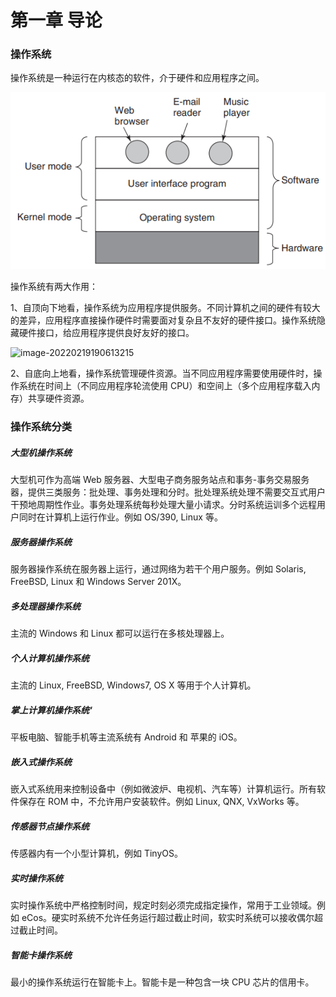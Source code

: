 # 第一章 导论

### 操作系统

操作系统是一种运行在内核态的软件，介于硬件和应用程序之间。

![image-20220219190432348](01.导论.assets/image-20220219190432348.png)

操作系统有两大作用：

1、自顶向下地看，操作系统为应用程序提供服务。不同计算机之间的硬件有较大的差异，应用程序直接操作硬件时需要面对复杂且不友好的硬件接口。操作系统隐藏硬件接口，给应用程序提供良好友好的接口。

![image-20220219190613215](C:\Users\Andy_PC\AppData\Roaming\Typora\typora-user-images\image-20220219190613215.png)

2、自底向上地看，操作系统管理硬件资源。当不同应用程序需要使用硬件时，操作系统在时间上（不同应用程序轮流使用 CPU）和空间上（多个应用程序载入内存）共享硬件资源。

### 操作系统分类

##### 大型机操作系统

大型机可作为高端 Web 服务器、大型电子商务服务站点和事务-事务交易服务器，提供三类服务：批处理、事务处理和分时。批处理系统处理不需要交互式用户干预地周期性作业。事务处理系统每秒处理大量小请求。分时系统运训多个远程用户同时在计算机上运行作业。例如 OS/390, Linux 等。

##### 服务器操作系统

服务器操作系统在服务器上运行，通过网络为若干个用户服务。例如 Solaris, FreeBSD, Linux 和 Windows Server 201X。

##### 多处理器操作系统

主流的 Windows 和 Linux 都可以运行在多核处理器上。

##### 个人计算机操作系统

主流的 Linux, FreeBSD, Windows7, OS X 等用于个人计算机。

##### 掌上计算机操作系统‘

平板电脑、智能手机等主流系统有 Android 和 苹果的 iOS。

##### 嵌入式操作系统

嵌入式系统用来控制设备中（例如微波炉、电视机、汽车等）计算机运行。所有软件保存在 ROM 中，不允许用户安装软件。例如 Linux, QNX, VxWorks 等。

##### 传感器节点操作系统

传感器内有一个小型计算机，例如 TinyOS。

##### 实时操作系统

实时操作系统中严格控制时间，规定时刻必须完成指定操作，常用于工业领域。例如 eCos。硬实时系统不允许任务运行超过截止时间，软实时系统可以接收偶尔超过截止时间。

##### 智能卡操作系统

最小的操作系统运行在智能卡上。智能卡是一种包含一块 CPU 芯片的信用卡。